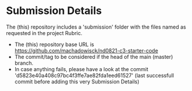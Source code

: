 # Submission Details
The (this) repository includes a 'submission' folder with the files named as requested in the project Rubric. 
- The (this) repository base URL is https://github.com/machadowisck/nd0821-c3-starter-code
- The commit/tag to be considered if the head of the main (master) branch. 
- In case anything fails, please have a look at the commit 'd5823e40a408c97bc4f3ffe7ae82fda1eed61527' (last successfull commit before adding this very Submission Details)
